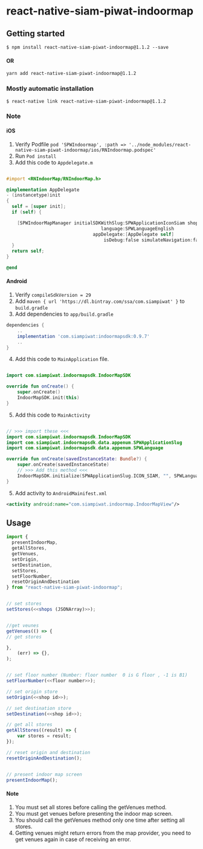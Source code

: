 # react-native-siam-piwat-indoormap

## Getting started

`$ npm install react-native-siam-piwat-indoormap@1.1.2 --save`

#### OR

`yarn add react-native-siam-piwat-indoormap@1.1.2`

### Mostly automatic installation

`$ react-native link react-native-siam-piwat-indoormap@1.1.2`

### Note

#### iOS

1. Verify Podfile `pod 'SPWIndoormap', :path => '../node_modules/react-native-siam-piwat-indoormap/ios/RNIndoormap.podspec'`
2. Run `Pod install`
3. Add this code to `Appdelegate.m`

```objective-c

#import <RNIndoorMap/RNIndoorMap.h>

@implementation AppDelegate
- (instancetype)init
{
  self = [super init];
  if (self) {

    [SPWIndoorMapManager initialSDKWithSlug:SPWApplicationIconSiam shops:@[]
                                   language:SPWLanguageEnglish
                                appDelegate:[AppDelegate self]
                                    isDebug:false simulateNavigation:false];
  }
  return self;
}

@end

```

#### Android

1. Verify `compileSdkVersion = 29`
2. Add `maven { url 'https://dl.bintray.com/ssa/com.siampiwat' }` to `build.gradle`
3. Add dependencies to `app/build.gradle`

```groovy
dependencies {
    ..
    implementation 'com.siampiwat:indoormapsdk:0.9.7'
    ..
}
```

4. Add this code to `MainApplication` file.

```kotlin

import com.siampiwat.indoormapsdk.IndoorMapSDK

override fun onCreate() {
	super.onCreate()
	IndoorMapSDK.init(this)
}

```

5. Add this code to `MainActivity`

```kotlin

// >>> import these <<<
import com.siampiwat.indoormapsdk.IndoorMapSDK
import com.siampiwat.indoormapsdk.data.appenum.SPWApplicationSlug
import com.siampiwat.indoormapsdk.data.appenum.SPWLanguage

override fun onCreate(savedInstanceState: Bundle?) {
	super.onCreate(savedInstanceState)
	// >>> Add this method <<<
	IndoorMapSDK.initialize(SPWApplicationSlug.ICON_SIAM, "", SPWLanguage.TH, true)
}

```

5. Add activity to `AndroidMainifest.xml`

```xml
<activity android:name="com.siampiwat.indoormap.IndoorMapView"/>
```

## Usage

```javascript
import {
  presentIndoorMap,
  getAllStores,
  getVenues,
  setOrigin,
  setDestination,
  setStores,
  setFloorNumber,
  resetOriginAndDestination
} from "react-native-siam-piwat-indoormap";


// set stores
setStores(<<shops (JSONArray)>>);


//get veunes
getVenues(() => {
// get stores

},
	(err) => {},
);


// set floor number (Number: floor number  0 is G floor , -1 is B1)
setFloorNumber(<<floor number>>);

// set origin store
setOrigin(<<shop id>>);

// set destination store
setDestination(<<shop id>>);

// get all stores
getAllStores((result) => {
	var stores = result;
});

// reset origin and destination
resetOriginAndDestination();


// present indoor map screen
presentIndoorMap();

```

#### Note

1. You must set all stores before calling the getVenues method.
2. You must get venues before presenting the indoor map screen.
3. You should call the getVenues method only one time after setting all stores.
4. Getting venues might return errors from the map provider, you need to get venues again in case of receiving an error.
